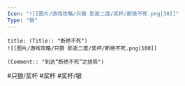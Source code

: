 ```yaml
---
Icon: "![[图片/游戏攻略/只狼 影逝二度/奖杯/断绝不死.png|30]]"
Type: "银"
---
```

```ad-common-silver-trophy
title: (Title:: "断绝不死")
![[图片/游戏攻略/只狼 影逝二度/奖杯/断绝不死.png|100]]

(Comment:: "到达“断绝不死”之结局")
```

#只狼/奖杯 #奖杯 #奖杯/银
